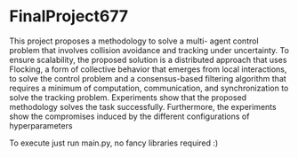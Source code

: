 # FinalProject677

This project proposes a methodology to solve a multi- agent control problem that involves collision avoidance and tracking under uncertainty. To ensure scalability, the proposed solution is a distributed approach that uses Flocking, a form of collective behavior that emerges from local interactions, to solve the control problem and a consensus-based filtering algorithm that requires a minimum of computation, communication, and synchronization to solve the tracking problem. Experiments show that the proposed methodology solves the task successfully. Furthermore, the experiments show the compromises induced by the different configurations of hyperparameters

To execute just run main.py, no fancy libraries required :)
